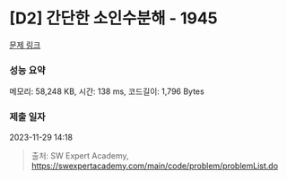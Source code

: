 # [D2] 간단한 소인수분해 - 1945 

[문제 링크](https://swexpertacademy.com/main/code/problem/problemDetail.do?contestProbId=AV5Pl0Q6ANQDFAUq) 

### 성능 요약

메모리: 58,248 KB, 시간: 138 ms, 코드길이: 1,796 Bytes

### 제출 일자

2023-11-29 14:18



> 출처: SW Expert Academy, https://swexpertacademy.com/main/code/problem/problemList.do